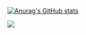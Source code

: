 [![Anurag's GitHub stats](https://github-readme-stats.vercel.app/api?username=StefanBurscher&show_icons=true&theme=tokyonight&count_private=true)](https://github.com/anuraghazra/github-readme-stats)

[<img src="https://img.shields.io/badge/linkedin-%230077B5.svg?&style=for-the-badge&logo=linkedin&logoColor=white" />](https://www.linkedin.com/in/stefan-burscher)
